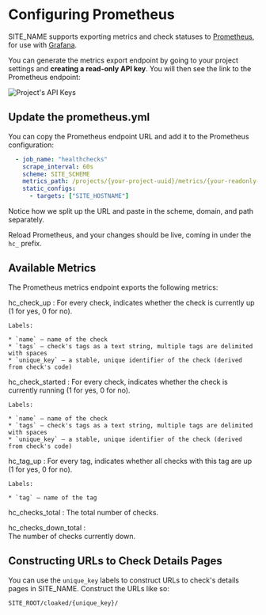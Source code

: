 # Configuring Prometheus

SITE_NAME supports exporting metrics and check statuses to
[Prometheus](https://prometheus.io/), for use with [Grafana](https://grafana.com/).

You can generate the metrics export endpoint by going to your project settings
and **creating a read-only API key**. You will then see the link to
the Prometheus endpoint:

![Project's API Keys](IMG_URL/prometheus_endpoint.png)

## Update the prometheus.yml

You can copy the Prometheus endpoint URL and add it to the Prometheus configuration:

```yaml
  - job_name: "healthchecks"
    scrape_interval: 60s
    scheme: SITE_SCHEME
    metrics_path: /projects/{your-project-uuid}/metrics/{your-readonly-api-key}
    static_configs:
      - targets: ["SITE_HOSTNAME"]
```

Notice how we split up the URL and paste in the scheme, domain, and path separately.

Reload Prometheus, and your changes should be live, coming in under the `hc_` prefix.

## Available Metrics

The Prometheus metrics endpoint exports the following metrics:

hc_check_up
:   For every check, indicates whether the check is currently up
    (1 for yes, 0 for no).

    Labels:

    * `name` – name of the check
    * `tags` – check's tags as a text string, multiple tags are delimited with spaces
    * `unique_key` – a stable, unique identifier of the check (derived from check's code)

hc_check_started
:   For every check, indicates whether the check is currently running
    (1 for yes, 0 for no).

    Labels:

    * `name` – name of the check
    * `tags` – check's tags as a text string, multiple tags are delimited with spaces
    * `unique_key` – a stable, unique identifier of the check (derived from check's code)

hc_tag_up
:   For every tag, indicates whether all checks with this tag are up
    (1 for yes, 0 for no).

    Labels:

    * `tag` – name of the tag

hc_checks_total
:   The total number of checks.

hc_checks_down_total
:   <br>The number of checks currently down.

## Constructing URLs to Check Details Pages

You can use the `unique_key` labels to construct URLs to check's
details pages in SITE_NAME. Construct the URLs like so:

```
SITE_ROOT/cloaked/{unique_key}/
```
